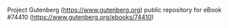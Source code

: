 Project Gutenberg (https://www.gutenberg.org) public repository for eBook #74410 (https://www.gutenberg.org/ebooks/74410)
